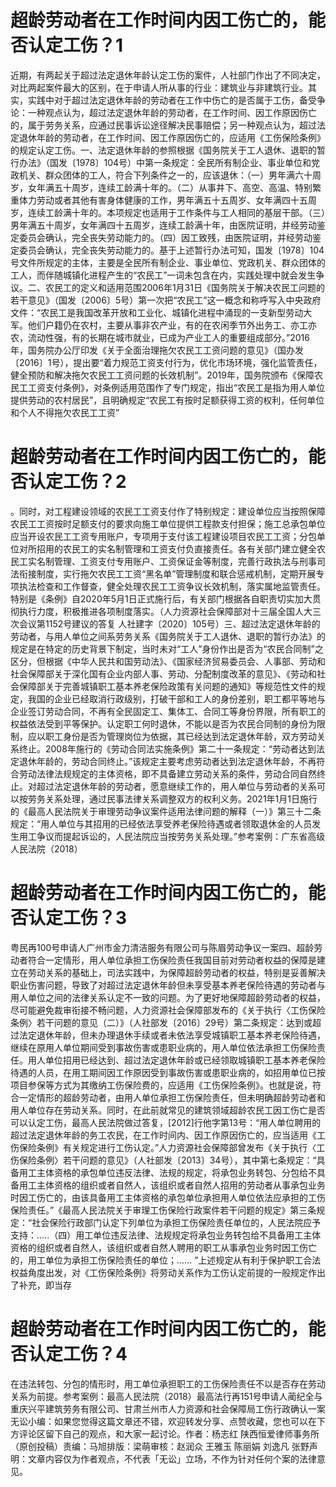 # 超龄劳动者在工作时间内因工伤亡的，能否认定工伤？1

近期，有两起关于超过法定退休年龄认定工伤的案件，人社部门作出了不同决定，对比两起案件最大的区别，在于申请人所从事的行业：建筑业与非建筑行业。其实，实践中对于超过法定退休年龄的劳动者在工作中伤亡的是否属于工伤，备受争论：一种观点认为，超过法定退休年龄的劳动者，在工作时间、因工作原因伤亡的，属于劳务关系，应通过民事诉讼途径解决民事赔偿；另一种观点认为，超过法定退休年龄的劳动者，在工作时间、因工作原因伤亡的，应适用《工伤保险条例》的规定认定工伤。一、法定退休年龄的参照根据《国务院关于工人退休、退职的暂行办法》（国发〔1978〕104号）中第一条规定：全民所有制企业、事业单位和党政机关、群众团体的工人，符合下列条件之一的，应该退休：（一）男年满六十周岁，女年满五十周岁，连续工龄满十年的。（二）从事井下、高空、高温、特别繁重体力劳动或者其他有害身体健康的工作，男年满五十五周岁、女年满四十五周岁，连续工龄满十年的。本项规定也适用于工作条件与工人相同的基层干部。（三）男年满五十周岁，女年满四十五周岁，连续工龄满十年，由医院证明，并经劳动鉴定委员会确认，完全丧失劳动能力的。（四）因工致残，由医院证明，并经劳动鉴定委员会确认，完全丧失劳动能力的。基于上述暂行办法可知，国发〔1978〕104号文件所规定的主体，主要是全民所有制企业、事业单位、党政机关、群众团体的工人，而伴随城镇化进程产生的“农民工”一词未包含在内，实践处理中就会发生争议。二、农民工的定义和适用范围2006年1月31日《国务院关于解决农民工问题的若干意见》（国发〔2006〕5号）第一次把“农民工”这一概念和称呼写入中央政府文件：“农民工是我国改革开放和工业化、城镇化进程中涌现的一支新型劳动大军。他们户籍仍在农村，主要从事非农产业，有的在农闲季节外出务工、亦工亦农，流动性强，有的长期在城市就业，已成为产业工人的重要组成部分。”2016年，国务院办公厅印发《关于全面治理拖欠农民工工资问题的意见》（国办发〔2016〕1号），提出要“着力规范工资支付行为，优化市场环境，强化监管责任，健全预防和解决拖欠农民工工资问题的长效机制”。2019年，国务院颁布《保障农民工工资支付条例》，对条例适用范围作了专门规定，指出“农民工是指为用人单位提供劳动的农村居民”，且明确规定“农民工有按时足额获得工资的权利，任何单位和个人不得拖欠农民工工资”

# 超龄劳动者在工作时间内因工伤亡的，能否认定工伤？2

。同时，对工程建设领域的农民工工资支付作了特别规定：建设单位应当按照保障农民工工资按时足额支付的要求向施工单位提供工程款支付担保；施工总承包单位应当开设农民工工资专用账户，专项用于支付该工程建设项目农民工工资；分包单位对所招用的农民工的实名制管理和工资支付负直接责任。各有关部门建立健全农民工实名制管理、工资支付专用账户、工资保证金等制度，完善行政执法与刑事司法衔接制度，实行拖欠农民工工资“黑名单”管理制度和联合惩戒机制，定期开展专项执法检查和工作督查，健全处理农民工工资争议长效机制，落实属地监管责任。特别是《条例》自2020年5月1日正式施行后，有关部门根据各自职责切实加大贯彻执行力度，积极推进各项制度落实。（人力资源社会保障部对十三届全国人大三次会议第1152号建议的答复 人社建字〔2020〕105号）三、超过法定退休年龄的劳动者，与用人单位之间系劳务关系《国务院关于工人退休、退职的暂行办法》的规定是在特定的历史背景下制定，当时未对“工人”身份作出是否为“农民合同制”之区分，但根据《中华人民共和国劳动法》、《国家经济贸易委员会、人事部、劳动和社会保障部关于深化国有企业内部人事、劳动、分配制度改革的意见》、《劳动和社会保障部关于完善城镇职工基本养老保险政策有关问题的通知》等规范性文件的规定，我国的企业已经取消行政级别，打破干部和工人的身份差别，职工都平等地与企业签订劳动合同，不再有全民固定工、集体工、合同工等身份界限，所有职工的权益依法受到平等保护。认定职工何时退休，不能以是否为农民合同制的身份为限制，应以职工身份是否为管理岗位为依据，其已经达到法定退休年龄，双方劳动关系终止。2008年施行的《劳动合同法实施条例》第二十一条规定：“劳动者达到法定退休年龄的，劳动合同终止。”该规定主要考虑劳动者达到法定退休年龄，不再符合劳动法律法规规定的主体资格，即不具备建立劳动关系的条件，劳动合同自然终止。对超过法定退休年龄的劳动者，愿意继续工作的，用人单位与劳动者的关系可以按劳务关系处理，通过民事法律关系调整双方的权利义务。2021年1月1日施行的《最高人民法院关于审理劳动争议案件适用法律问题的解释（一）》第三十二条规定：“用人单位与其招用的已经依法享受养老保险待遇或者领取退休金的人员发生用工争议而提起诉讼的，人民法院应当按劳务关系处理。”参考案例：广东省高级人民法院（2018）

# 超龄劳动者在工作时间内因工伤亡的，能否认定工伤？3

粤民再100号申请人广州市金力清洁服务有限公司与陈眉劳动争议一案四、超龄劳动者符合一定情形，用人单位承担工伤保险责任我国目前对劳动者权益的保障是建立在劳动关系的基础上，司法实践中，为保障超龄劳动者的权益，特别是妥善解决职业伤害问题，导致了对超过法定退休年龄但未享受基本养老保险待遇的劳动者与用人单位之间的法律关系认定不一致的问题。为了更好地保障超龄劳动者的权益，尽可能避免裁审衔接不畅问题，人力资源社会保障部发布的《关于执行〈工伤保险条例〉若干问题的意见（二）》（人社部发〔2016〕29号）第二条规定：达到或超过法定退休年龄，但未办理退休手续或者未依法享受城镇职工基本养老保险待遇，继续在原用人单位期间受到事故伤害或患职业病的，用人单位依法承担工伤保险责任。用人单位招用已经达到、超过法定退休年龄或已经领取城镇职工基本养老保险待遇的人员，在用工期间因工作原因受到事故伤害或患职业病的，如招用单位已按项目参保等方式为其缴纳工伤保险费的，应适用《工伤保险条例》。也就是说，符合一定情形的超龄劳动者，由用人单位承担工伤保险责任，但未明确超龄劳动者和用人单位存在劳动关系。同时，在此前就常见的建筑领域超龄农民工因工伤亡是否可以认定工伤，最高人民法院做过答复，[2012]行他字第13号：“用人单位聘用的超过法定退休年龄的务工农民，在工作时间内、因工作原因伤亡的，应当适用《工伤保险条例》有关规定进行工伤认定。”人力资源社会保障部曾发布《关于执行〈工伤保险条例〉若干问题的意见》（人社部发〔2013〕34号），其中第七条规定：“具备用工主体资格的承包单位违反法律、法规的规定，将承包业务转包、分包给不具备用工主体资格的组织或者自然人，该组织或者自然人招用的劳动者从事承包业务时因工伤亡的，由该具备用工主体资格的承包单位承担用人单位依法应承担的工伤保险责任。”《最高人民法院关于审理工伤保险行政案件若干问题的规定》第三条规定：“社会保险行政部门认定下列单位为承担工伤保险责任单位的，人民法院应予支持：.....（四）用工单位违反法律、法规规定将承包业务转包给不具备用工主体资格的组织或者自然人，该组织或者自然人聘用的职工从事承包业务时因工伤亡的，用工单位为承担工伤保险责任的单位；...... ”上述规定从有利于保护职工合法权益角度出发，对《工伤保险条例》将劳动关系作为工伤认定前提的一般规定作出了补充，即当存

# 超龄劳动者在工作时间内因工伤亡的，能否认定工伤？4

在违法转包、分包的情形时，用工单位承担职工的工伤保险责任不以是否存在劳动关系为前提。参考案例：最高人民法院（2018）最高法行再151号申请人蔺纪全与重庆兴平建筑劳务有限公司、甘肃兰州市人力资源和社会保障局工伤行政确认一案无讼小编：如果您觉得这篇文章还不错，欢迎转发分享、点赞收藏，您也可以在下方评论区留下自己的观点，和大家一起讨论。作者：杨志红 陕西恒爱律师事务所（原创投稿）责编：马旭排版：梁萌审核：赵润众 王雅玉 陈丽娟 刘逸凡 张野声明：文章内容仅为作者观点，不代表「无讼」立场，不作为针对任何个案的法律意见。

